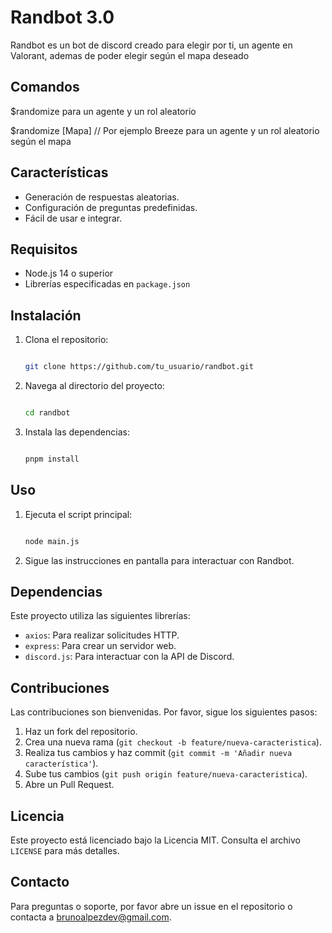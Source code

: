 # Randbot 3.0

Randbot es un bot de discord creado para elegir por ti, un agente en Valorant, ademas de poder elegir según el mapa deseado

## Comandos

$randomize
para un agente y un rol aleatorio

$randomize [Mapa] // Por ejemplo Breeze
para un agente y un rol aleatorio según el mapa

## Características

- Generación de respuestas aleatorias.
- Configuración de preguntas predefinidas.
- Fácil de usar e integrar.

## Requisitos

- Node.js 14 o superior
- Librerías especificadas en `package.json`

## Instalación

1. Clona el repositorio:

    ```bash

    git clone https://github.com/tu_usuario/randbot.git
    ```

2. Navega al directorio del proyecto:

    ```bash

    cd randbot
    ```

3. Instala las dependencias:

    ```bash

    pnpm install
    ```

## Uso

1. Ejecuta el script principal:

    ```bash

    node main.js
    ```

2. Sigue las instrucciones en pantalla para interactuar con Randbot.

## Dependencias

Este proyecto utiliza las siguientes librerías:

- `axios`: Para realizar solicitudes HTTP.
- `express`: Para crear un servidor web.
- `discord.js`: Para interactuar con la API de Discord.

## Contribuciones

Las contribuciones son bienvenidas. Por favor, sigue los siguientes pasos:

1. Haz un fork del repositorio.
2. Crea una nueva rama (`git checkout -b feature/nueva-caracteristica`).
3. Realiza tus cambios y haz commit (`git commit -m 'Añadir nueva característica'`).
4. Sube tus cambios (`git push origin feature/nueva-caracteristica`).
5. Abre un Pull Request.

## Licencia

Este proyecto está licenciado bajo la Licencia MIT. Consulta el archivo `LICENSE` para más detalles.

## Contacto

Para preguntas o soporte, por favor abre un issue en el repositorio o contacta a [brunoalpezdev@gmail.com](mailto:brunoalpezdev@gmail.com).
